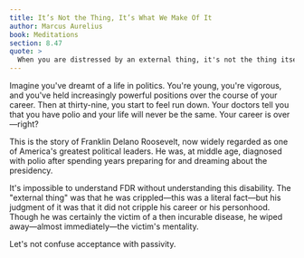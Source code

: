 ```yaml
---
title: It’s Not the Thing, It’s What We Make Of It
author: Marcus Aurelius
book: Meditations
section: 8.47
quote: >
  When you are distressed by an external thing, it's not the thing itself that troubles you, but only your judgment of it. And you can wipe this out at a moment's notice.
---
```


Imagine you've dreamt of a life in politics. You're young, you're vigorous, and you've held increasingly powerful positions over the course of your career. Then at thirty-nine, you start to feel run down. Your doctors tell you that you have polio and your life will never be the same. Your career is over—right?

This is the story of Franklin Delano Roosevelt, now widely regarded as one of America's greatest political leaders. He was, at middle age, diagnosed with polio after spending years preparing for and dreaming about the presidency.

It's impossible to understand FDR without understanding this disability. The "external thing" was that he was crippled—this was a literal fact—but his judgment of it was that it did not cripple his career or his personhood. Though he was certainly the victim of a then incurable disease, he wiped away—almost immediately—the victim's mentality.

Let's not confuse acceptance with passivity.
